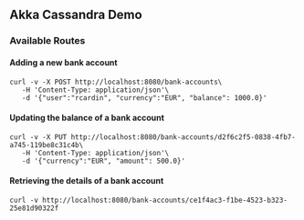 ## Akka Cassandra Demo

### Available Routes

#### Adding a new bank account

```shell
curl -v -X POST http://localhost:8080/bank-accounts\
   -H 'Content-Type: application/json'\
   -d '{"user":"rcardin", "currency":"EUR", "balance": 1000.0}'
```

#### Updating the balance of a bank account

```shell
curl -v -X PUT http://localhost:8080/bank-accounts/d2f6c2f5-0838-4fb7-a745-119be8c31c4b\
   -H 'Content-Type: application/json'\
   -d '{"currency":"EUR", "amount": 500.0}'
```

#### Retrieving the details of a bank account

```shell
curl -v http://localhost:8080/bank-accounts/ce1f4ac3-f1be-4523-b323-25e81d90322f
```